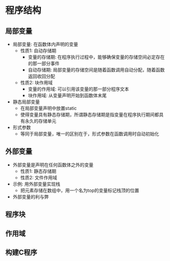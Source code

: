 # 程序结构
## 局部变量
- 局部变量: 在函数体内声明的变量
    - 性质1: 自动存储期
        - 变量的存储期: 在程序执行过程中，能够确保变量的存储空间必定存在的那一部分事件
        - 自动存储期: 局部变量的存储空间是随着函数调用自动分配，随着函数返回收回分配
    - 性质2: 块作用域
        - 变量的作用域: 可以引用该变量的那一部分程序文本
        - 块作用域: 从变量声明开始到函数体末尾
- 静态局部变量
    - 在局部变量声明中放置static
    - 使得变量具有静态存储期，所谓静态存储期是指变量在程序执行期间都具有永久的存储单元
- 形式参数
    - 等同于局部变量，唯一的区别在于，形式参数在函数调用时自动初始化
## 外部变量
- 外部变量是声明在任何函数体之外的变量
    - 性质1: 静态存储期
    - 性质2: 文件作用域
- 示例: 用外部变量实现栈
    - 把元素存储在数组中，用一个名为top的变量标记栈顶的位置
- 外部变量的利与弊
## 程序块
## 作用域
## 构建C程序